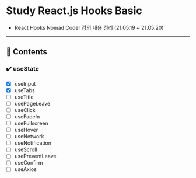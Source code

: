 # Study React.js Hooks Basic

- React Hooks Nomad Coder 강의 내용 정리 (21.05.19 ~ 21.05.20)

---

## 📌 Contents

### ✔️ useState

- [x] useInput
- [x] useTabs
- [ ] useTitle
- [ ] usePageLeave
- [ ] useClick
- [ ] useFadeIn
- [ ] useFullscreen
- [ ] useHover
- [ ] useNetwork
- [ ] useNotification
- [ ] useScroll
- [ ] usePreventLeave
- [ ] useConfirm
- [ ] useAxios
